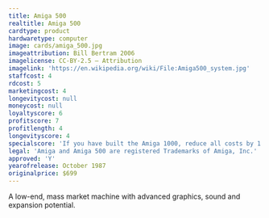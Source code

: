 ```yaml
---
title: Amiga 500
realtitle: Amiga 500
cardtype: product
hardwaretype: computer
image: cards/amiga_500.jpg
imageattribution: Bill Bertram 2006
imagelicense: CC-BY-2.5 — Attribution
imagelink: 'https://en.wikipedia.org/wiki/File:Amiga500_system.jpg'
staffcost: 4
rdcost: 5
marketingcost: 4
longevitycost: null
moneycost: null
loyaltyscore: 6
profitscore: 7
profitlength: 4
longevityscore: 4
specialscore: 'If you have built the Amiga 1000, reduce all costs by 1'
legal: 'Amiga and Amiga 500 are registered Trademarks of Amiga, Inc.'
approved: 'Y'
yearofrelease: October 1987
originalprice: $699
---
```


A low-end, mass market machine with advanced graphics, sound and expansion potential.
